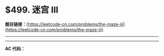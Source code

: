 # $499. 迷宫 III

**题目链接：**[https://leetcode-cn.com/problems/the-maze-iii](https://leetcode-cn.com/problems/the-maze-iii)

---

<Cards card="leetcode_499_the-maze-iii"></Cards>

---

**AC 代码：**

```java

```